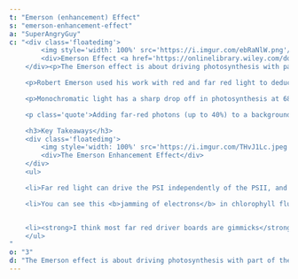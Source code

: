 ```yaml
---
t: "Emerson (enhancement) Effect"
s: "emerson-enhancement-effect"
a: "SuperAngryGuy"
c: "<div class='floatedimg'>
        <img style='width: 100%' src='https://i.imgur.com/ebRaNlW.png'/>
        <div>Emerson Effect <a href='https://onlinelibrary.wiley.com/doi/am-pdf/10.1111/pce.13730'>(source)</a></div>
    </div><p>The Emerson effect is about driving photosynthesis with part of the light PAR (400-680nm in this case), and part of the light far red color (700nm-740nm or so wavelength), <strong>which combined can result in photosynthesis rates higher than normal</strong>.

    <p>Robert Emerson used his work with red and far red light to deduce that there must be <b><a href='https://en.wikipedia.org/wiki/Photosystem'>two photosystems</a>, called photosystem I (PSI) and photosystem II (PSII)</b>. These are named in the order of discovery, but for photosynthesis the process starts with the PSII first.</p>

    <p>Monochromatic light has a sharp drop off in photosynthesis at 680nm or so (red drop effect), but <b>this does not happen if far red light is added</b> with about 720nm being most efficient in driving additional photosynthesis.</p>

    <p class='quote'>Adding far-red photons (up to 40%) to a background of shorter wavelength photons <b>caused an increase in canopy photosynthesis equal to adding 400-700nm photons</b>. Far-red alone minimally increased photosynthesis. This indicates that far-red photons are equally efficient at driving canopy photosynthesis when acting synergistically with traditionally defined photosynthetic photons.These results suggest that farred photons (701-750 nm) should be included in the definition of photosynthetically active radiation.<i>Shuyang Zhen and Bruce Bugbee, <a href='https://onlinelibrary.wiley.com/doi/am-pdf/10.1111/pce.13730'>Far-red photons have equivalent efficiency to traditional photosynthetic photons</a>.</i></p>

    <h3>Key Takeaways</h3>
    <div class='floatedimg'>
        <img style='width: 100%' src='https://i.imgur.com/THvJ1Lc.jpeg'/>
        <div>The Emerson Enhancement Effect</div>
    </div>
    <ul>

    <li>Far red light can drive the PSI independently of the PSII, and PAR is more efficient with the PSII while not as well excited with the PSI. Basically how the Emerson effect works is <b>freeing up electrons between the PSI and PSII</b> by driving them more efficiently in parallel, and <strong>photosynthesis becomes more efficient as a result</strong>.</li>

    <li>You can see this <b>jamming of electrons</b> in chlorophyll fluorescence shots with proteins associated with the PSII and much less fluorescence associated with the PSI (the single 750nm hump). Higher fluorescence means lower photosynthesis efficiency. </li>


    <li><strong>I think most far red driver boards are gimmicks</strong> because they are likely not putting out enough far red light to make a noticeable difference.</li>
    </ul>
"
o: "3"
d: "The Emerson effect is about driving photosynthesis with part of the light PAR (400-680nm in this case), and part of the light far red (700nm-740nm or so), combined can result in photosynthesis rates higher than normal."
---
```

